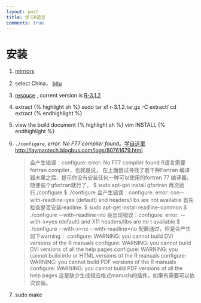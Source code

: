 ```yaml
---
layout: post
title: 学习R语言 
comments: true
---
```


# 安装


1. [mirriors](http://cran.r-project.org/mirrors.html)

2. select China， [bjtu](http://mirror.bjtu.edu.cn/cran)

3. [resouce](http://mirror.bjtu.edu.cn/cran/sources.html) , current version is [R-3.1.2](http://mirror.bjtu.edu.cn/cran/src/base/R-3/R-3.1.2.tar.gz)

4. extract
    {% highlight sh %}
    sudo tar xf r-3.1.2.tar.gz -C extract/
    cd extract
    {% endhighlight %}

5.  view the build document
    {% highlight sh %}
    vim INSTALL
    {% endhighlight %}

6.  `./configure`,  *error: No F77 compiler found*。[学自这里http://laymantech.blogbus.com/logs/80761679.html](http://laymantech.blogbus.com/logs/80761679.html)

	>会产生错误：configure: error: No F77 compiler found
	R语言需要fortran compiler，也就是说， 在上面尝试寻找了若干种Fortran 编译器未果之后，提示你没有安装任何一种可以使用的fortran 77 编译器。随便装个gfortran就行了。
	$ sudo apt-get install gfortran
	再次运行./configure
	$ ./configure
	会产生错误：configure: error: con--with-readline=yes (default) and headers/libs are not available
	首先检查是否安装readline.
	$ sudo apt-get install readline-common
	$ ./configure --with-readline=no
	会出现错误：configure: error: --with-x=yes (default) and X11 headers/libs are no t available
	$ ./configure --with-x=no --with-readline=no
	配置通过，但是会产生如下warning：
	configure: WARNING: you cannot build DVI versions of the R manuals
	configure: WARNING: you cannot build DVI versions of all the help pages
	configure: WARNING: you cannot build info or HTML versions of the R manuals
	configure: WARNING: you cannot build PDF versions of the R manuals
	configure: WARNING: you cannot build PDF versions of all the help pages
	这是缺少生成相应格式manuals的插件，如果有需要可以依次安装。

7. sudo make
